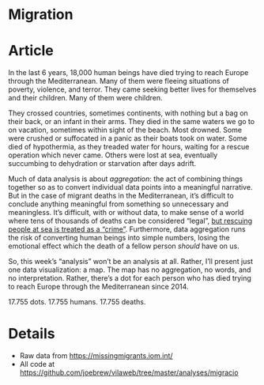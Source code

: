 Migration
================

# Article

In the last 6 years, 18,000 human beings have died trying to reach
Europe through the Mediterranean. Many of them were fleeing situations
of poverty, violence, and terror. They came seeking better lives for
themselves and their children. Many of them were children.

They crossed countries, sometimes continents, with nothing but a bag on
their back, or an infant in their arms. They died in the same waters we
go to on vacation, sometimes within sight of the beach. Most drowned.
Some were crushed or suffocated in a panic as their boats took on water.
Some died of hypothermia, as they treaded water for hours, waiting for a
rescue operation which never came. Others were lost at sea, eventually
succumbing to dehydration or starvation after days adrift.

Much of data analysis is about *aggregation*: the act of combining
things together so as to convert individual data points into a
meaningful narrative. But in the case of migrant deaths in the
Mediterranean, it’s difficult to conclude anything meaningful from
something so unnecessary and meaningless. It’s difficult, with or
without data, to make sense of a world where tens of thousands of deaths
can be considered “legal”, [but rescuing people at sea is treated as a
“crime”](https://www.vilaweb.cat/noticies/calvo-recorda-a-lopen-arms-que-no-te-permis-per-fer-rescats-i-que-sarrisca-a-sancions/).
Furthermore, data aggregation runs the risk of converting human beings
into simple numbers, losing the emotional effect which the death of a
fellow person *should* have on us.

So, this week’s “analysis” won’t be an analysis at all. Rather, I’ll
present just one data visualization: a map. The map has no aggregation,
no words, and no interpretation. Rather, there’s a dot for each person
who has died trying to reach Europe through the Mediterranean since
2014.

17.755 dots. 17.755 humans. 17.755 deaths.

# Details

  - Raw data from <https://missingmigrants.iom.int/>
  - All code at
    <https://github.com/joebrew/vilaweb/tree/master/analyses/migracio>
